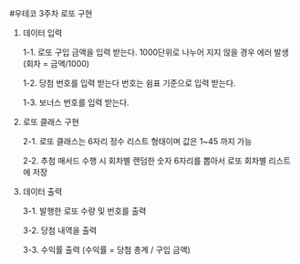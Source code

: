 #우테코 3주차 로또 구현

1. 데이터 입력
    
    1-1. 로또 구입 금액을 입력 받는다. 1000단위로 나누어 지지 않을 경우 에러 발생(회차 = 금액/1000)
   
    1-2. 당첨 번호를 입력 받는다 번호는 쉼표 기준으로 입력 받는다.

    1-3. 보너스 번호를 입력 받는다.


2. 로또 클래스 구현 
   
    2-1. 로또 클래스는 6자리 정수 리스트 형태이며 값은 1~45 까지 가능 

    2-2. 추첨 매서드 수행 시 회차별 랜덤한 숫자 6자리를 뽑아서 로또 회차별 리스트에 저장
   

3. 데이터 출력 

    3-1. 발행한 로또 수량 및 번호를 출력

    3-2. 당첨 내역을 출력
   
    3-3. 수익률 출력 (수익률 = 당첨 총계 / 구입 금액)
    